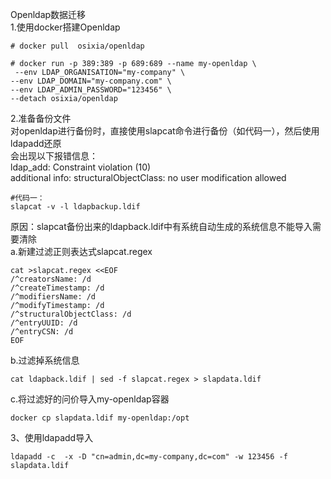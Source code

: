 Openldap数据迁移  
1.使用docker搭建Openldap  
```
# docker pull  osixia/openldap
```
```
# docker run -p 389:389 -p 689:689 --name my-openldap \
 --env LDAP_ORGANISATION="my-company" \
--env LDAP_DOMAIN="my-company.com" \
--env LDAP_ADMIN_PASSWORD="123456" \
--detach osixia/openldap
```
2.准备备份文件  
对openldap进行备份时，直接使用slapcat命令进行备份（如代码一），然后使用ldapadd还原  
会出现以下报错信息：  
ldap_add: Constraint violation (10)  
additional info: structuralObjectClass: no user modification allowed  
```
#代码一：
slapcat -v -l ldapbackup.ldif
```
原因：slapcat备份出来的ldapback.ldif中有系统自动生成的系统信息不能导入需要清除  
a.新建过滤正则表达式slapcat.regex  
```
cat >slapcat.regex <<EOF
/^creatorsName: /d
/^createTimestamp: /d
/^modifiersName: /d
/^modifyTimestamp: /d
/^structuralObjectClass: /d
/^entryUUID: /d
/^entryCSN: /d
EOF
```
b.过滤掉系统信息  
```
cat ldapback.ldif | sed -f slapcat.regex > slapdata.ldif
```
c.将过滤好的问价导入my-openldap容器
```
docker cp slapdata.ldif my-openldap:/opt
```
3、使用ldapadd导入  
```
ldapadd -c  -x -D "cn=admin,dc=my-company,dc=com" -w 123456 -f slapdata.ldif
```
